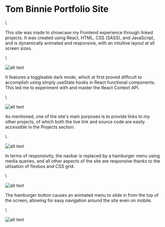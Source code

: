# Tom Binnie Portfolio Site
\

This site was made to showcase my Frontend experience through linked projects. It was created using React,
HTML, CSS (SASS), and JavaScript, and is dynamically animated and responsive, with an intuitive layout at all screen sizes.  

\


![alt text](https://github.com/tomkotsu/tomkotsu.github.io/blob/main/screenshots/portfolio-1.PNG)



It features a toggleable dark mode, which at first proved difficult to accomplish using simply useState hooks in React functional components.
This led me to experiment with and master the React Context API.  

\


![alt text](https://github.com/tomkotsu/tomkotsu.github.io/blob/main/screenshots/portfolio-2.PNG)



As mentioned, one of the site's main purposes is to provide links to my other projects, of which both the live link and source code are easily accessible in the Projects section.  

\


![alt text](https://github.com/tomkotsu/tomkotsu.github.io/blob/main/screenshots/portfolio-3.PNG)



In terms of responsivity, the navbar is replaced by a hamburger menu using media queries, and all other aspects of the site are responsive thanks to the
utilsation of flexbox and CSS grid.

\


![alt text](https://github.com/tomkotsu/tomkotsu.github.io/blob/main/screenshots/portfolio-4.png)



The hamburger button causes an animated menu to slide in from the top of the screen, allowing for easy navigation around the site even on mobile.

\


![alt text](https://github.com/tomkotsu/tomkotsu.github.io/blob/main/screenshots/portfolio-5.png)
